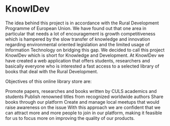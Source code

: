 # KnowlDev

The idea behind this project is in accordance with the Rural Development Programme of European Union. We have found out that one area in particular that needs a lot of encouragement is growth competitiveness which is hampered by the slow transfer of knowledge and innovation regarding environmental oriented legislation and the limited usage of Information Technology on bridging this gap. We decided to call this project KnowlDev which is short for Knowledge and Development. At KnowlDev we have created a web application that offers students, researchers and basically everyone who is interested a fast access to a selected library of books that deal with the Rural Development.

Objectives of this online library store are:

Promote papers, researches and books written by CULS academics and students
Publish renowned titles from recognized worldwide authors
Share books through our platform
Create and manage local meetups that would raise awareness on the issue
With this approach we are confident that we can attract more and more people to join in our platform, making it feasible for us to focus more on improving the quality of our products.
